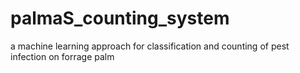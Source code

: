 # palmaS_counting_system

a machine learning approach for classification and counting of pest infection on forrage palm
